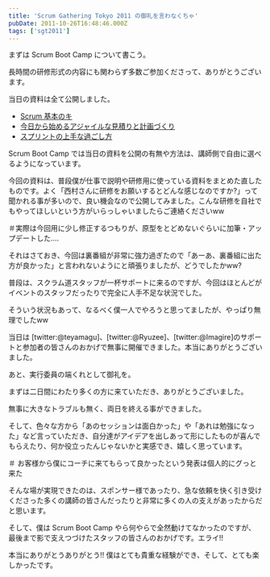 ```yaml
---
title: 'Scrum Gathering Tokyo 2011 の御礼を言わなくちゃ'
pubDate: 2011-10-26T16:48:46.000Z
tags: ['sgt2011']
---
```


まずは Scrum Boot Camp について書こう。

長時間の研修形式の内容にも関わらず多数ご参加くださって、ありがとうございます。

当日の資料は全て公開しました。

- [Scrum 基本のキ](http://d.hatena.ne.jp/nawoto/20111024/1319428775)
- [今日から始めるアジャイルな見積りと計画づくり](http://d.hatena.ne.jp/nawoto/20111026/1319602905)
- [スプリントの上手な過ごし方](http://d.hatena.ne.jp/nawoto/20111027/1319684915)

Scrum Boot Camp では当日の資料を公開の有無や方法は、講師側で自由に選べるようになっています。

今回の資料は、普段僕が仕事で説明や研修用に使っている資料をまとめた直したものです。よく「西村さんに研修をお願いするとどんな感じなのですか?」って聞かれる事が多いので、良い機会なので公開してみました。こんな研修を自社でもやってほしいという方がいらっしゃいましたらご連絡くださいww

＃実際は今回用に少し修正するつもりが、原型をとどめないぐらいに加筆・アップデートした....

それはさておき、今回は裏番組が非常に強力過ぎたので「あーあ、裏番組に出た方が良かった」と言われないようにと頑張りましたが、どうでしたかww?

普段は、スクラム道スタッフが一杯サポートに来るのですが、今回はほとんどがイベントのスタッフだったりで完全に人手不足な状況でした。

そういう状況もあって、なるべく僕一人でやろうと思ってましたが、やっぱり無理でしたww

当日は [twitter:@teyamagu]、[twitter:@Ryuzee]、[twitter:@Imagire]のサポートと参加者の皆さんのおかげで無事に開催できました。本当にありがとうございました。

あと、実行委員の端くれとして御礼を。

まずは二日間にわたり多くの方に来ていただき、ありがとうございました。

無事に大きなトラブルも無く、両日を終える事ができました。

そして、色々な方から「あのセッションは面白かった」や「あれは勉強になった」など言っていただき、自分達がアイデアを出しあって形にしたものが喜んでもらえたり、何か役立ったんじゃないかと実感でき、嬉しく思っています。

＃ お客様から僕にコーチに来てもらって良かったという発表は個人的にグっと来た

そんな場が実現できたのは、スポンサー様であったり、急な依頼を快く引き受けくださった多くの講師の皆さんだったりと非常に多くの人の支えがあったからだと思います。

そして、僕は Scrum Boot Camp やら何やらで全然動けてなかったのですが、最後まで影で支えつづけたスタッフの皆さんのおかげです。エライ!!

本当にありがとうありがとう!! 僕はとても貴重な経験ができ、そして、とても楽しかったです。
